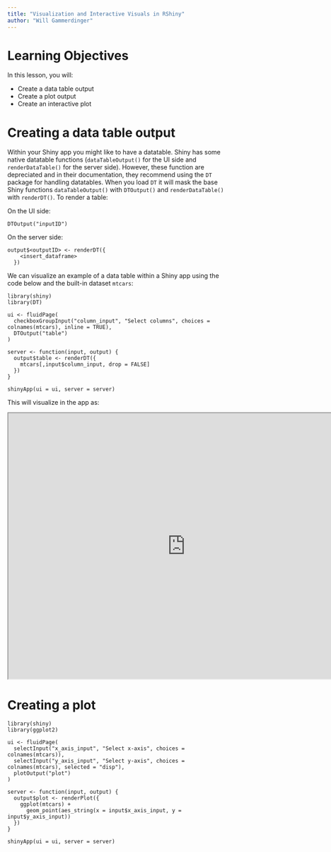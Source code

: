 ```yaml
---
title: "Visualization and Interactive Visuals in RShiny"
author: "Will Gammerdinger"
---
```


# Learning Objectives

In this lesson, you will:
- Create a data table output
- Create a plot output
- Create an interactive plot

# Creating a data table output

Within your Shiny app you might like to have a datatable. Shiny has some native datatable functions (`dataTableOutput()` for the UI side and `renderDataTable()` for the server side). However, these function are depreciated and in their documentation, they recommend using the `DT` package for handling datatables. When you load `DT` it will mask the base Shiny functions `dataTableOutput()` with `DTOutput()` and `renderDataTable()` with `renderDT()`. To render a table:

On the UI side:

```
DTOutput("inputID")
```

On the server side:
```
output$<outputID> <- renderDT({
    <insert_dataframe>
  })
```

We can visualize an example of a data table within a Shiny app using the code below and the built-in dataset `mtcars`:

```
library(shiny)
library(DT)

ui <- fluidPage(
  checkboxGroupInput("column_input", "Select columns", choices = colnames(mtcars), inline = TRUE),
  DTOutput("table")
)

server <- function(input, output) {
  output$table <- renderDT({
    mtcars[,input$column_input, drop = FALSE]
  })
}

shinyApp(ui = ui, server = server)
```

This will visualize in the app as:

<p align="center"><iframe src="https://hcbc.connect.hms.harvard.edu/Datatable_demo/?showcase=0" width="800" height="600px" data-external="1"></iframe></p>



# Creating a plot 

```
library(shiny)
library(ggplot2)

ui <- fluidPage(
  selectInput("x_axis_input", "Select x-axis", choices = colnames(mtcars)),
  selectInput("y_axis_input", "Select y-axis", choices = colnames(mtcars), selected = "disp"),
  plotOutput("plot")
)

server <- function(input, output) {
  output$plot <- renderPlot({
    ggplot(mtcars) +
      geom_point(aes_string(x = input$x_axis_input, y = input$y_axis_input))
  })
}

shinyApp(ui = ui, server = server)
```
